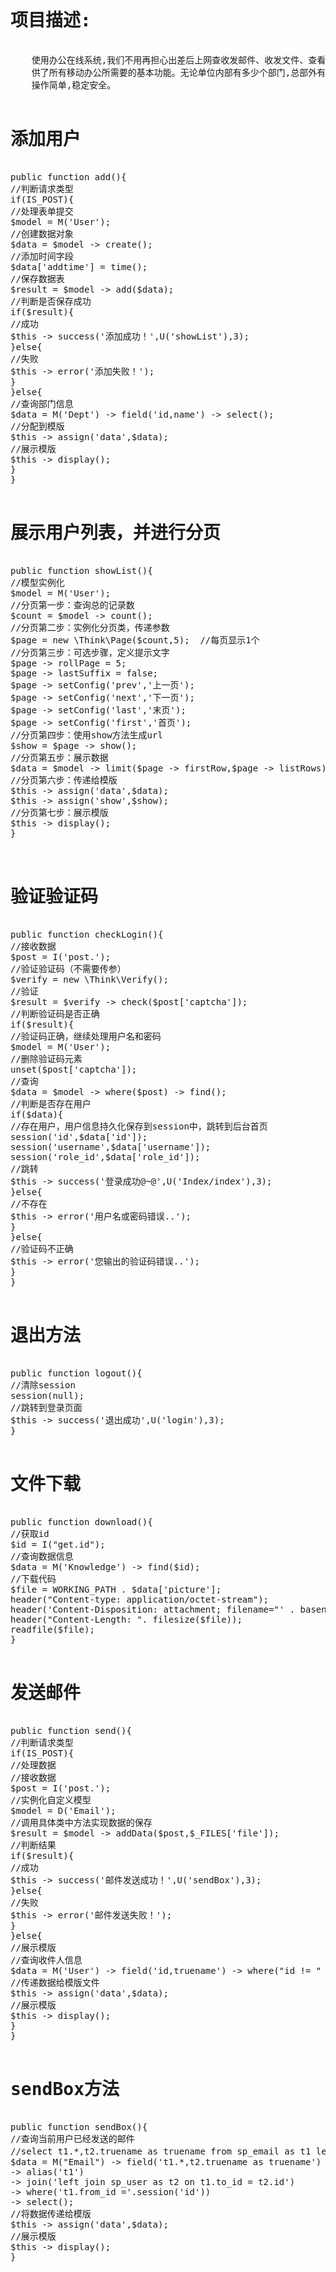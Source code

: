 <pre>
<h1>项目描述:</h1>
    使用办公在线系统,我们不用再担心出差后上网查收发邮件、收发文件、查看公司公文公告不方便了,因为办公在线为您提
    供了所有移动办公所需要的基本功能。无论单位内部有多少个部门,总部外有多少个分支机构,通过本系统可以实现无地域办公,
    操作简单,稳定安全。</div>
</div>
<h1>添加用户</h1>
public function add(){
//判断请求类型
if(IS_POST){
//处理表单提交
$model = M('User');
//创建数据对象
$data = $model -> create();
//添加时间字段
$data['addtime'] = time();
//保存数据表
$result = $model -> add($data);
//判断是否保存成功
if($result){
//成功
$this -> success('添加成功！',U('showList'),3);
}else{
//失败
$this -> error('添加失败！');
}
}else{
//查询部门信息
$data = M('Dept') -> field('id,name') -> select();
//分配到模版
$this -> assign('data',$data);
//展示模版
$this -> display();
}
}

<h1>展示用户列表，并进行分页</h1>
public function showList(){
//模型实例化
$model = M('User');
//分页第一步：查询总的记录数
$count = $model -> count();
//分页第二步：实例化分页类，传递参数
$page = new \Think\Page($count,5);	//每页显示1个
//分页第三步：可选步骤，定义提示文字
$page -> rollPage = 5;
$page -> lastSuffix = false;
$page -> setConfig('prev','上一页');
$page -> setConfig('next','下一页');
$page -> setConfig('last','末页');
$page -> setConfig('first','首页');
//分页第四步：使用show方法生成url
$show = $page -> show();
//分页第五步：展示数据
$data = $model -> limit($page -> firstRow,$page -> listRows) -> select();
//分页第六步：传递给模版
$this -> assign('data',$data);
$this -> assign('show',$show);
//分页第七步：展示模版
$this -> display();
}


<h1>验证验证码</h1>
public function checkLogin(){
//接收数据
$post = I('post.');
//验证验证码（不需要传参）
$verify = new \Think\Verify();
//验证
$result = $verify -> check($post['captcha']);
//判断验证码是否正确
if($result){
//验证码正确，继续处理用户名和密码
$model = M('User');
//删除验证码元素
unset($post['captcha']);
//查询
$data = $model -> where($post) -> find();
//判断是否存在用户
if($data){
//存在用户，用户信息持久化保存到session中，跳转到后台首页
session('id',$data['id']);
session('username',$data['username']);
session('role_id',$data['role_id']);
//跳转
$this -> success('登录成功@~@',U('Index/index'),3);
}else{
//不存在
$this -> error('用户名或密码错误..');
}
}else{
//验证码不正确
$this -> error('您输出的验证码错误..');
}
}

<h1>退出方法</h1>
public function logout(){
//清除session
session(null);
//跳转到登录页面
$this -> success('退出成功',U('login'),3);
}

<h1>文件下载</h1>
public function download(){
//获取id
$id = I("get.id");
//查询数据信息
$data = M('Knowledge') -> find($id);
//下载代码
$file = WORKING_PATH . $data['picture'];
header("Content-type: application/octet-stream");
header('Content-Disposition: attachment; filename="' . basename($file) . '"');
header("Content-Length: ". filesize($file));
readfile($file);
}

<h1>发送邮件</h1>
public function send(){
//判断请求类型
if(IS_POST){
//处理数据
//接收数据
$post = I('post.');
//实例化自定义模型
$model = D('Email');
//调用具体类中方法实现数据的保存
$result = $model -> addData($post,$_FILES['file']);
//判断结果
if($result){
//成功
$this -> success('邮件发送成功！',U('sendBox'),3);
}else{
//失败
$this -> error('邮件发送失败！');
}
}else{
//展示模版
//查询收件人信息
$data = M('User') -> field('id,truename') -> where("id != " . session('id')) ->select();
//传递数据给模版文件
$this -> assign('data',$data);
//展示模版
$this -> display();
}
}

<h1>sendBox方法</h1>
public function sendBox(){
//查询当前用户已经发送的邮件
//select t1.*,t2.truename as truename from sp_email as t1 left join sp_user as t2 on t1.to_id = t2.id where t1.from_id = 当前用户的id;
$data = M("Email") -> field('t1.*,t2.truename as truename')
-> alias('t1')
-> join('left join sp_user as t2 on t1.to_id = t2.id')
-> where('t1.from_id ='.session('id'))
-> select();
//将数据传递给模版
$this -> assign('data',$data);
//展示模版
$this -> display();
}
</pre>
